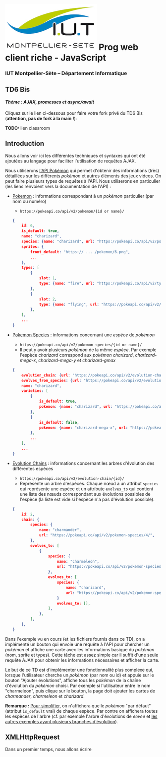 # ![](ressources/logo.jpg) Prog web client riche - JavaScript

### IUT Montpellier-Sète – Département Informatique

## TD6 Bis

#### _Thème : AJAX, promesses et async/await_

Cliquez sur le lien ci-dessous pour faire votre fork privé du TD6 Bis (**attention, pas de fork à la main !**):

**TODO:** lien classroom

## Introduction

Nous allons voir ici les différentes techniques et syntaxes qui ont été ajoutées au langage pour faciliter l'utilisation de requêtes AJAX.

Nous utiliserons [l'API Pokémon](https://pokeapi.co) qui permet d'obtenir des informations (très) détaillées sur les différents *pokémon* et autres éléments des jeux videos. On peut faire plusieurs types de requêtes à l'API. Nous utiliserons en particulier (les liens renvoient vers la documentation de l'API) :

- [Pokemon](https://pokeapi.co/docs/v2#pokemon) : informations correspondant à un *pokémon* particulier (par nom ou numéro)
    - `https://pokeapi.co/api/v2/pokemon/{id or name}/`
    ```json
    {
        id: 6,
        is_default: true,
        name: "charizard",
        species: {name: "charizard", url: "https://pokeapi.co/api/v2/pokemon-species/6/"},
        sprites: {
            front_default: "https:// ... /pokemon/6.png",
            ...
        },
        types: [
            {
                slot: 1, 
                type: {name: "fire", url: "https://pokeapi.co/api/v2/type/10/"}
            },
            {
                slot: 2, 
                type: {name: "flying", url: "https://pokeapi.co/api/v2/type/3/"}
            },
        ],
        ...
    }
    ```

- [Pokemon Species](https://pokeapi.co/docs/v2#pokemon-species) : informations concernant une *espèce* de *pokémon*
    - `https://pokeapi.co/api/v2/pokemon-species/{id or name}/`
    - Il peut y avoir plusieurs *pokémon* de la même *espèce*. Par exemple l'espèce *charizard* correspond aux *pokémon* *charizard*, *charizard-mega-x*, *charizard-mega-y* et *charizard-gmax*
    ```json
    {
        evolution_chain: {url: "https://pokeapi.co/api/v2/evolution-chain/2/"},
        evolves_from_species: {url: "https://pokeapi.co/api/v2/evolution-chain/2/"},
        name: "charizard",
        varieties: [
            {
                is_default: true,
                pokemon: {name: "charizard", url: "https://pokeapi.co/api/v2/pokemon/6/"}
            },
            {
                is_default: false,
                pokemon: {name: "charizard-mega-x", url: "https://pokeapi.co/api/v2/pokemon/10034/"}
            },
            ...
        ],
        ...
    }
    ```

- [Evolution Chains](https://pokeapi.co/docs/v2#evolution-chains) : informations concernant les arbres d'évolution des différentes espèces
    - `https://pokeapi.co/api/v2/evolution-chain/{id}/`
    - Représente un arbre d'espèces. Chaque nœud a un attribut `species` qui représente une espèce et un attribute `evolves_to` qui contient une liste des nœuds correspondant aux évolutions possibles de l'espèce (la liste est vide si l'espèce n'a pas d'évolution possible).
    ```json
    {
        id: 2,
        chain: {
            species: {
                name: "charmander", 
                url: "https://pokeapi.co/api/v2/pokemon-species/4/",
            },
            evolves_to: [
                {
                    species: {
                        name: "charmeleon",
                        url: "https://pokeapi.co/api/v2/pokemon-species/5/",
                    },
                    evolves_to: [
                        species: {
                            name: "charizard",
                            url: "https://pokeapi.co/api/v2/pokemon-species/6/",
                        }
                        evolves_to: [],
                    ],
                },
            ],
        },
    }

Dans l'exemple vu en cours (et les fichiers fournis dans ce TD), on a implémenté un bouton qui envoie une requête à l'API pour chercher un *pokémon* et affiche une carte avec les informations basique du *pokémon* (nom, sprite et types). Cette tâche est assez simple car il suffit d'une seule requête AJAX pour obtenir les informations nécessaires et afficher la carte.

Le but de ce TD est d'implémenter une fonctionnalité plus complexe qui, lorsque l'utilisateur cherche un *pokémon* (par nom ou id) et appuie sur le bouton "Ajouter évolutions", affiche tous les *pokémon* de la chaîne d'évolution du *pokémon* choisi. Par exemple si l'utilisateur entre le nom "charmeleon", puis clique sur le bouton, la page doit ajouter les cartes de *charmander*, *charmeleon* et *charizard*.

**Remarque :** [Pour simplifier](https://xkcd.com/2587/), on n'affichera que le *pokémon* "par défaut" (attribut `is_default` vrai) de chaque espèce. Par contre on affichera toutes les espèces de l'arbre (cf. par exemple l'arbre d'évolutions de *eevee* et [les autres exemples ayant plusieurs branches d'évolution](https://bulbapedia.bulbagarden.net/wiki/List_of_Pokémon_with_branched_evolutions)).




## XMLHttpRequest

Dans un premier temps, nous allons écrire 